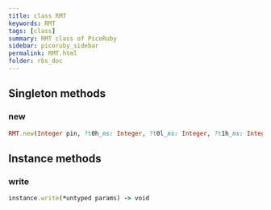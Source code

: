 ```yaml
---
title: class RMT
keywords: RMT
tags: [class]
summary: RMT class of PicoRuby
sidebar: picoruby_sidebar
permalink: RMT.html
folder: rbs_doc
---
```

## Singleton methods
### new

```ruby
RMT.new(Integer pin, ?t0h_ns: Integer, ?t0l_ns: Integer, ?t1h_ns: Integer, ?t1l_ns: Integer, ?reset_ns: Integer) -> void
```
## Instance methods
### write

```ruby
instance.write(*untyped params) -> void
```
